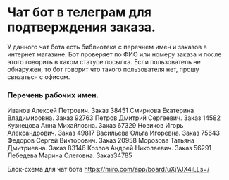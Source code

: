 # Чат бот в телеграм для подтверждения заказа.

У данного чат бота есть библиотека с перечнем имен и заказов в интернет магазине. Бот проверяет по ФИО или номеру заказа и после этого говорить в каком статусе посылка. Если пользователь не обнаружен, то бот говорит что такого пользователя нет, прошу связаться с офисом.

### Перечень рабочих имен. 
Иванов Алексей Петрович. Заказ 38451
Смирнова Екатерина Владимировна. Заказ 92763
Петров Дмитрий Сергеевич. Заказ 14582
Кузнецова Анна Михайловна. Заказ 67329
Новиков Игорь Александрович. Заказ 49817
Васильева Ольга Игоревна. Заказ 75643
Федоров Сергей Викторович. Заказ 20958
Морозова Татьяна Дмитриевна. Заказ 83146
Козлов Андрей Николаевич. Заказ 56291
Лебедева Марина Олеговна. Заказ34785

Блок-схема для чат бота
https://miro.com/app/board/uXjVJX4iLLs=/